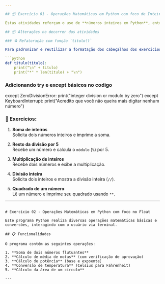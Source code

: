 ```yaml
---

## 📦 Exercício 01 - Operações Matemáticas em Python com foco de Inteiros (int)

Estas atividades reforçam o uso de **números inteiros em Python**, entrada de dados com `input()` e operadores matemáticos.

## 📦 Alterações no decorrer das atividades

### ♻️ Refatoração com função `titulo()`

Para padronizar e reutilizar a formatação dos cabeçalhos dos exercícios no terminal, foi criada a função:

```python
def titulo(titulo):
    print("\n" + titulo)
    print("*" * len(titulo) + "\n")
```

### Adicionando try e except básicos no codigo

   except ZeroDivisionError:
      print("integer division or modulo by zero")
   except KeyboardInterrupt:
      print("Acredito que você não queira mais digitar nenhum número")

### 🔢 Exercícios:

1. **Soma de inteiros**  
   Solicita dois números inteiros e imprime a soma.

2. **Resto da divisão por 5**  
   Recebe um número e calcula o `módulo` (`%`) por 5.

3. **Multiplicação de inteiros**  
   Recebe dois números e exibe a multiplicação.

4. **Divisão inteira**  
   Solicita dois inteiros e mostra a divisão inteira (`//`).

5. **Quadrado de um número**  
   Lê um número e imprime seu quadrado usando `**`.

---
```

# Exercício 02 - Operações Matemáticas em Python com foco no Float

Este programa Python realiza diversas operações matemáticas básicas e conversões, interagindo com o usuário via terminal.

## 📋 Funcionalidades

O programa contém as seguintes operações:

1. **Soma de dois números flutuantes**
2. **Cálculo de média de notas** (com verificação de aprovação)
3. **Cálculo de potência** (base e expoente)
4. **Conversão de temperatura** (Celsius para Fahrenheit)
5. **Cálculo da área de um círculo**

---